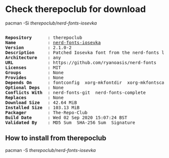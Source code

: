 # Check therepoclub for download

pacman -Si *therepoclub/nerd-fonts-iosevka*

<div class="highlight"><pre class="highlight"><text>
<b>Repository</b>      : therepoclub
<b>Name</b>            : <a href="../../x86_64/nerd-fonts-iosevka-2.1.0-2-any.pkg.tar.zst">nerd-fonts-iosevka</a>
<b>Version</b>         : 2.1.0-2
<b>Description</b>     : Patched Iosevka font from the nerd-fonts library
<b>Architecture</b>    : any
<b>URL</b>             : https://github.com/ryanoasis/nerd-fonts
<b>Licenses</b>        : MIT
<b>Groups</b>          : None
<b>Provides</b>        : None
<b>Depends On</b>      : fontconfig  xorg-mkfontdir  xorg-mkfontscale
<b>Optional Deps</b>   : None
<b>Conflicts With</b>  : nerd-fonts-git  nerd-fonts-complete
<b>Replaces</b>        : None
<b>Download Size</b>   : 42.64 MiB
<b>Installed Size</b>  : 103.13 MiB
<b>Packager</b>        : The-Repo-Club <wayne6324@gmail.com>
<b>Build Date</b>      : Wed 02 Sep 2020 15:07:24 BST
<b>Validated By</b>    : MD5 Sum  SHA-256 Sum  Signature
</text></pre></div>

## How to install from therepoclub

pacman -S *therepoclub/nerd-fonts-iosevka*
